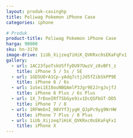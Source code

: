 ```yaml
---
layout: produk-casinghp
title: Poliwag Pokemon iPhone Case
categories: iphone

# Produk
product-title: Poliwag Pokemon iPhone Case
harga: 90000
sku: hn-3170
image-drive: 1iUb_Xijzeq7iHiK_QVKRxc0sEKaFqFx1
gallery:
  - url: 1AC23fpoTskUSffyDU97UwzV_z8vBFt_z
    title: iPhone 5 / 5s / SE
  - url: 1GD5UOrA1Cp-yAdq7ctjJd5fZibSkPP9E
    title: iPhone 6 / 6s
  - url: 1uSei1EI8ouNBQAmlP3Jgr9E2JrgJvjfJ
    title: iPhone 6 Plus / 6s Plus
  - url: 1X_7rDoeIRf7SbGye9iv1DcQSFbGT-DD5
    title: iPhone 7 / 8
  - url: 1RFWebnI_08VYf3jygH_QJpPc9yg9NrHW
    title: iPhone 7 Plus / 8 Plus
  - url: 1iUb_Xijzeq7iHiK_QVKRxc0sEKaFqFx1
    title: iPhone X
---
```

